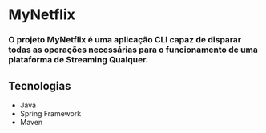 # MyNetflix

### O projeto MyNetflix é uma aplicação CLI capaz de disparar todas as operações necessárias para o funcionamento de uma plataforma de Streaming Qualquer.
## Tecnologias

- Java
- Spring Framework
- Maven
